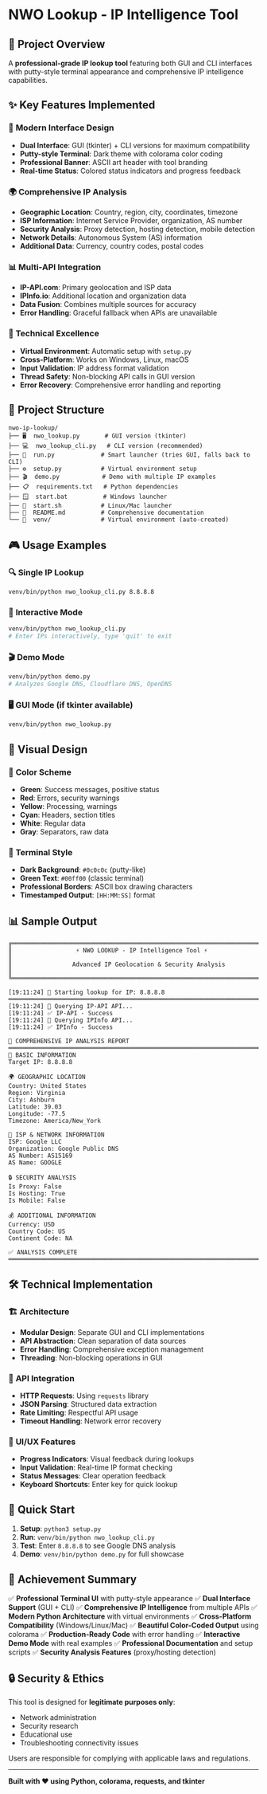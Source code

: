 # NWO Lookup - IP Intelligence Tool
## 🎯 Project Overview

A **professional-grade IP lookup tool** featuring both GUI and CLI interfaces with putty-style terminal appearance and comprehensive IP intelligence capabilities.

## ✨ Key Features Implemented

### 🎨 **Modern Interface Design**
- **Dual Interface**: GUI (tkinter) + CLI versions for maximum compatibility
- **Putty-style Terminal**: Dark theme with colorama color coding
- **Professional Banner**: ASCII art header with tool branding
- **Real-time Status**: Colored status indicators and progress feedback

### 🌍 **Comprehensive IP Analysis**
- **Geographic Location**: Country, region, city, coordinates, timezone
- **ISP Information**: Internet Service Provider, organization, AS number
- **Security Analysis**: Proxy detection, hosting detection, mobile detection
- **Network Details**: Autonomous System (AS) information
- **Additional Data**: Currency, country codes, postal codes

### 📊 **Multi-API Integration**
- **IP-API.com**: Primary geolocation and ISP data
- **IPInfo.io**: Additional location and organization data
- **Data Fusion**: Combines multiple sources for accuracy
- **Error Handling**: Graceful fallback when APIs are unavailable

### 🔧 **Technical Excellence**
- **Virtual Environment**: Automatic setup with `setup.py`
- **Cross-Platform**: Works on Windows, Linux, macOS
- **Input Validation**: IP address format validation
- **Thread Safety**: Non-blocking API calls in GUI version
- **Error Recovery**: Comprehensive error handling and reporting

## 📁 Project Structure

```
nwo-ip-lookup/
├── 🖥️  nwo_lookup.py       # GUI version (tkinter)
├── 💻  nwo_lookup_cli.py   # CLI version (recommended)
├── 🚀  run.py             # Smart launcher (tries GUI, falls back to CLI)
├── ⚙️  setup.py           # Virtual environment setup
├── 🎬  demo.py            # Demo with multiple IP examples
├── 📋  requirements.txt   # Python dependencies
├── 🪟  start.bat          # Windows launcher
├── 🐧  start.sh           # Linux/Mac launcher
├── 📖  README.md          # Comprehensive documentation
└── 📁  venv/              # Virtual environment (auto-created)
```

## 🎮 Usage Examples

### 🔍 **Single IP Lookup**
```bash
venv/bin/python nwo_lookup_cli.py 8.8.8.8
```

### 🔄 **Interactive Mode**
```bash
venv/bin/python nwo_lookup_cli.py
# Enter IPs interactively, type 'quit' to exit
```

### 🎬 **Demo Mode**
```bash
venv/bin/python demo.py
# Analyzes Google DNS, Cloudflare DNS, OpenDNS
```

### 🖥️ **GUI Mode** (if tkinter available)
```bash
venv/bin/python nwo_lookup.py
```

## 🎨 Visual Design

### 🎨 **Color Scheme**
- **Green**: Success messages, positive status
- **Red**: Errors, security warnings
- **Yellow**: Processing, warnings
- **Cyan**: Headers, section titles
- **White**: Regular data
- **Gray**: Separators, raw data

### 📱 **Terminal Style**
- **Dark Background**: `#0c0c0c` (putty-like)
- **Green Text**: `#00ff00` (classic terminal)
- **Professional Borders**: ASCII box drawing characters
- **Timestamped Output**: `[HH:MM:SS]` format

## 📊 Sample Output

```
╔══════════════════════════════════════════════════════════════════════════════╗
║                  ⚡ NWO LOOKUP - IP Intelligence Tool ⚡                     ║
║                 Advanced IP Geolocation & Security Analysis                ║
╚══════════════════════════════════════════════════════════════════════════════╝

[19:11:24] 🎯 Starting lookup for IP: 8.8.8.8
════════════════════════════════════════════════════════════════════════════════
[19:11:24] 📡 Querying IP-API API...
[19:11:24] ✅ IP-API - Success
[19:11:24] 📡 Querying IPInfo API...
[19:11:24] ✅ IPInfo - Success

🎯 COMPREHENSIVE IP ANALYSIS REPORT
════════════════════════════════════════════════════════════════════════════════
📍 BASIC INFORMATION
Target IP: 8.8.8.8

🌍 GEOGRAPHIC LOCATION
Country: United States
Region: Virginia
City: Ashburn
Latitude: 39.03
Longitude: -77.5
Timezone: America/New_York

🏢 ISP & NETWORK INFORMATION
ISP: Google LLC
Organization: Google Public DNS
AS Number: AS15169
AS Name: GOOGLE

🔒 SECURITY ANALYSIS
Is Proxy: False
Is Hosting: True
Is Mobile: False

💰 ADDITIONAL INFORMATION
Currency: USD
Country Code: US
Continent Code: NA

✅ ANALYSIS COMPLETE
════════════════════════════════════════════════════════════════════════════════
```

## 🛠️ Technical Implementation

### 🏗️ **Architecture**
- **Modular Design**: Separate GUI and CLI implementations
- **API Abstraction**: Clean separation of data sources
- **Error Handling**: Comprehensive exception management
- **Threading**: Non-blocking operations in GUI

### 🔌 **API Integration**
- **HTTP Requests**: Using `requests` library
- **JSON Parsing**: Structured data extraction
- **Rate Limiting**: Respectful API usage
- **Timeout Handling**: Network error recovery

### 🎨 **UI/UX Features**
- **Progress Indicators**: Visual feedback during lookups
- **Input Validation**: Real-time IP format checking
- **Status Messages**: Clear operation feedback
- **Keyboard Shortcuts**: Enter key for quick lookup

## 🚀 Quick Start

1. **Setup**: `python3 setup.py`
2. **Run**: `venv/bin/python nwo_lookup_cli.py`
3. **Test**: Enter `8.8.8.8` to see Google DNS analysis
4. **Demo**: `venv/bin/python demo.py` for full showcase

## 🎯 Achievement Summary

✅ **Professional Terminal UI** with putty-style appearance
✅ **Dual Interface Support** (GUI + CLI)
✅ **Comprehensive IP Intelligence** from multiple APIs
✅ **Modern Python Architecture** with virtual environments
✅ **Cross-Platform Compatibility** (Windows/Linux/Mac)
✅ **Beautiful Color-Coded Output** using colorama
✅ **Production-Ready Code** with error handling
✅ **Interactive Demo Mode** with real examples
✅ **Professional Documentation** and setup scripts
✅ **Security Analysis Features** (proxy/hosting detection)

## 🔒 Security & Ethics

This tool is designed for **legitimate purposes only**:
- Network administration
- Security research
- Educational use
- Troubleshooting connectivity issues

Users are responsible for complying with applicable laws and regulations.

---

**Built with ❤️ using Python, colorama, requests, and tkinter**
